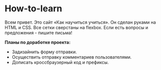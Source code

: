 How-to-learn
============

Всем привет. Это сайт «Как научиться учиться». Он сделан руками на HTML и CSS. Все сетки сверстаны на flexbox. Если есть вопросы и предложения - пишите письма!

**Планы по доработке проекта:**

- Задизайнить форму отправки.
- Осуществить отправку комментариев пользователями.
- Дописать кроссбраузерный код и префиксы.



